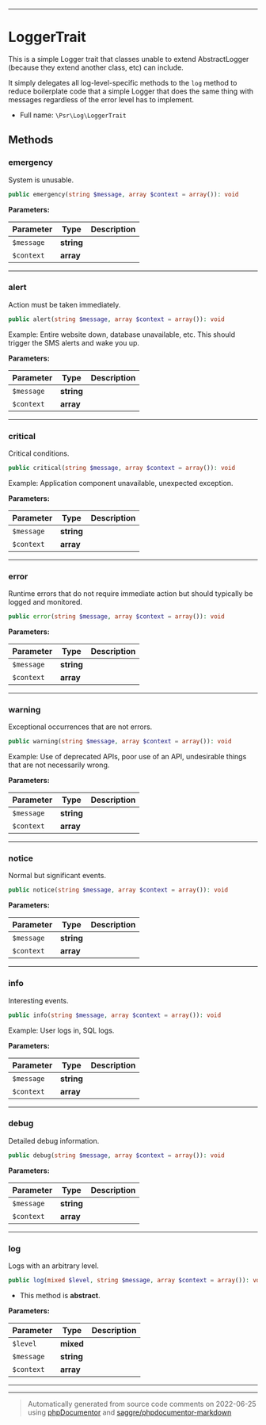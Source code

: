 ***

# LoggerTrait

This is a simple Logger trait that classes unable to extend AbstractLogger
(because they extend another class, etc) can include.

It simply delegates all log-level-specific methods to the `log` method to reduce boilerplate code that a simple Logger
that does the same thing with messages regardless of the error level has to implement.

* Full name: `\Psr\Log\LoggerTrait`

## Methods

### emergency

System is unusable.

```php
public emergency(string $message, array $context = array()): void
```

**Parameters:**

| Parameter | Type | Description |
|-----------|------|-------------|
| `$message` | **string** |  |
| `$context` | **array** |  |

***

### alert

Action must be taken immediately.

```php
public alert(string $message, array $context = array()): void
```

Example: Entire website down, database unavailable, etc. This should trigger the SMS alerts and wake you up.

**Parameters:**

| Parameter | Type | Description |
|-----------|------|-------------|
| `$message` | **string** |  |
| `$context` | **array** |  |

***

### critical

Critical conditions.

```php
public critical(string $message, array $context = array()): void
```

Example: Application component unavailable, unexpected exception.

**Parameters:**

| Parameter | Type | Description |
|-----------|------|-------------|
| `$message` | **string** |  |
| `$context` | **array** |  |

***

### error

Runtime errors that do not require immediate action but should typically be logged and monitored.

```php
public error(string $message, array $context = array()): void
```

**Parameters:**

| Parameter | Type | Description |
|-----------|------|-------------|
| `$message` | **string** |  |
| `$context` | **array** |  |

***

### warning

Exceptional occurrences that are not errors.

```php
public warning(string $message, array $context = array()): void
```

Example: Use of deprecated APIs, poor use of an API, undesirable things that are not necessarily wrong.

**Parameters:**

| Parameter | Type | Description |
|-----------|------|-------------|
| `$message` | **string** |  |
| `$context` | **array** |  |

***

### notice

Normal but significant events.

```php
public notice(string $message, array $context = array()): void
```

**Parameters:**

| Parameter | Type | Description |
|-----------|------|-------------|
| `$message` | **string** |  |
| `$context` | **array** |  |

***

### info

Interesting events.

```php
public info(string $message, array $context = array()): void
```

Example: User logs in, SQL logs.

**Parameters:**

| Parameter | Type | Description |
|-----------|------|-------------|
| `$message` | **string** |  |
| `$context` | **array** |  |

***

### debug

Detailed debug information.

```php
public debug(string $message, array $context = array()): void
```

**Parameters:**

| Parameter | Type | Description |
|-----------|------|-------------|
| `$message` | **string** |  |
| `$context` | **array** |  |

***

### log

Logs with an arbitrary level.

```php
public log(mixed $level, string $message, array $context = array()): void
```

* This method is **abstract**.

**Parameters:**

| Parameter | Type | Description |
|-----------|------|-------------|
| `$level` | **mixed** |  |
| `$message` | **string** |  |
| `$context` | **array** |  |

***

***
> Automatically generated from source code comments on 2022-06-25 using [phpDocumentor](http://www.phpdoc.org/) and [saggre/phpdocumentor-markdown](https://github.com/Saggre/phpDocumentor-markdown)

